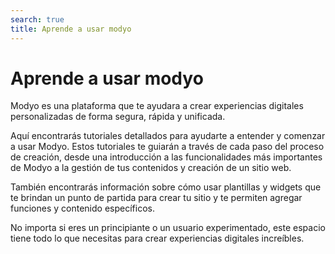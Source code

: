 ```yaml
---
search: true
title: Aprende a usar modyo
---
```


# Aprende a usar modyo

Modyo es una plataforma que te ayudara a crear experiencias digitales personalizadas de forma segura, rápida y unificada.

Aquí encontrarás tutoriales detallados para ayudarte a entender y comenzar a usar Modyo. Estos tutoriales te guiarán a través de cada paso del proceso de creación, desde una introducción a las funcionalidades más importantes de Modyo a la gestión de tus contenidos y creación de un sitio web.

También encontrarás información sobre cómo usar plantillas y widgets que te brindan un punto de partida para crear tu sitio y te permiten agregar funciones y contenido específicos.

No importa si eres un principiante o un usuario experimentado, este espacio tiene todo lo que necesitas para crear experiencias digitales increíbles.